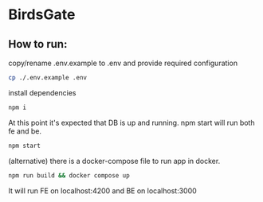 # BirdsGate

## How to run:

copy/rename .env.example to .env and provide required configuration

```sh
cp ./.env.example .env
```

install dependencies

```sh
npm i
```

At this point it's expected that DB is up and running. npm start will run both fe and be.

```sh
npm start
```

(alternative) there is a docker-compose file to run app in docker.
```sh
npm run build && docker compose up
```

It will run FE on localhost:4200 and BE on localhost:3000

